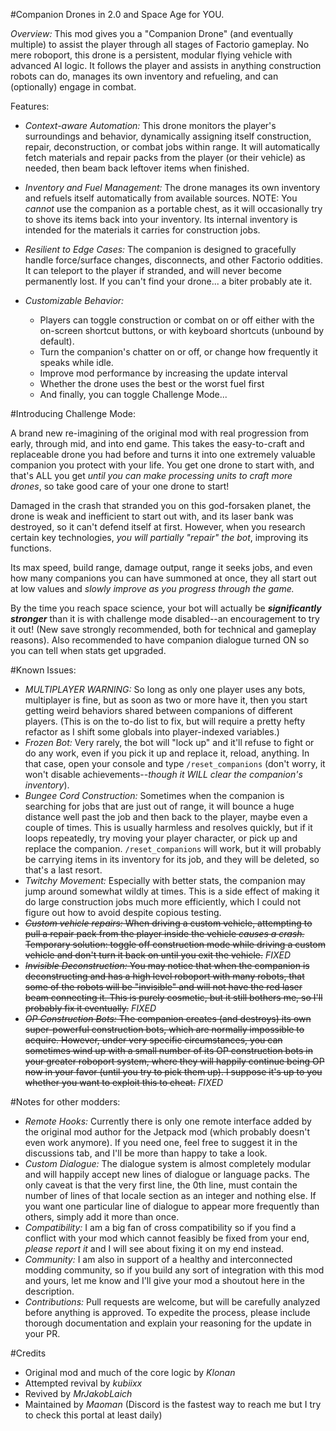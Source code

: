 #Companion Drones in 2.0 and Space Age for YOU.

*Overview:* 
This mod gives you a "Companion Drone" (and eventually multiple) to assist the player through all stages of Factorio gameplay. No mere roboport, this drone is a persistent, modular flying vehicle with advanced AI logic. It follows the player and assists in anything construction robots can do, manages its own inventory and refueling, and can (optionally) engage in combat.

Features:

- *Context-aware Automation:* This drone monitors the player's surroundings and behavior, dynamically assigning itself construction, repair, deconstruction, or combat jobs within range. It will automatically fetch materials and repair packs from the player (or their vehicle) as needed, then beam back leftover items when finished.

- *Inventory and Fuel Management:* The drone manages its own inventory and refuels itself automatically from available sources. NOTE: You *cannot* use the companion as a portable chest, as it will occasionally try to shove its items back into your inventory. Its internal inventory is intended for the materials it carries for construction jobs.

- *Resilient to Edge Cases:* The companion is designed to gracefully handle force/surface changes, disconnects, and other Factorio oddities. It can teleport to the player if stranded, and will never become permanently lost. If you can't find your drone... a biter probably ate it.

- *Customizable Behavior:* 
  * Players can toggle construction or combat on or off either with the on-screen shortcut buttons, or with keyboard shortcuts (unbound by default). 
  * Turn the companion's chatter on or off, or change how frequently it speaks while idle. 
  * Improve mod performance by increasing the update interval
  * Whether the drone uses the best or the worst fuel first
  * And finally, you can toggle Challenge Mode...

#Introducing Challenge Mode:

A brand new re-imagining of the original mod with real progression from early, through mid, and into end game. This takes the easy-to-craft and replaceable drone you had before and turns it into one extremely valuable companion you protect with your life. You get one drone to start with, and that's ALL you get *until you can make processing units to craft more drones*, so take good care of your one drone to start!

Damaged in the crash that stranded you on this god-forsaken planet, the drone is weak and inefficient to start out with, and its laser bank was destroyed, so it can't defend itself at first. However, when you research certain key technologies, *you will partially "repair" the bot*, improving its functions. 

Its max speed, build range, damage output, range it seeks jobs, and even how many companions you can have summoned at once, they all start out at low values and *slowly improve as you progress through the game.*

By the time you reach space science, your bot will actually be ***significantly stronger*** than it is with challenge mode disabled--an encouragement to try it out! (New save strongly recommended, both for technical and gameplay reasons). Also recommended to have companion dialogue turned ON so you can tell when stats get upgraded.

#Known Issues:
- *MULTIPLAYER WARNING:* So long as only one player uses any bots, multiplayer is fine, but as soon as two or more have it, then you start getting weird behaviors shared between companions of different players. (This is on the to-do list to fix, but will require a pretty hefty refactor as I shift some globals into player-indexed variables.)
- *Frozen Bot:* Very rarely, the bot will "lock up" and it'll refuse to fight or do any work, even if you pick it up and replace it, reload, anything. In that case, open your console and type `/reset_companions` (don't worry, it won't disable achievements--*though it WILL clear the companion's inventory*). 
- *Bungee Cord Construction:* Sometimes when the companion is searching for jobs that are just out of range, it will bounce a huge distance well past the job and then back to the player, maybe even a couple of times. This is usually harmless and resolves quickly, but if it loops repeatedly, try moving your player character, or pick up and replace the companion. `/reset_companions` will work, but it will probably be carrying items in its inventory for its job, and they will be deleted, so that's a last resort.
- *Twitchy Movement:* Especially with better stats, the companion may jump around somewhat wildly at times. This is a side effect of making it do large construction jobs much more efficiently, which I could not figure out how to avoid despite copious testing.
- ~~*Custom vehicle repairs:* When driving a custom vehicle, attempting to pull a repair pack from the player inside the vehicle *causes a crash.* Temporary solution: toggle off construction mode while driving a custom vehicle and don't turn it back on until you exit the vehicle.~~ *FIXED*
- ~~*Invisible Deconstruction:* You may notice that when the companion is deconstructing and has a high level roboport with many robots, that some of the robots will be "invisible" and will not have the red laser beam connecting it. This is purely cosmetic, but it still bothers me, so I'll probably fix it eventually.~~ *FIXED*
- ~~*OP Construction Bots:* The companion creates (and destroys) its own super-powerful construction bots, which are normally impossible to acquire. However, under very specific circumstances, you can sometimes wind up with a small number of its OP construction bots in your greater roboport system, where they will happily continue being OP now in your favor (until you try to pick them up). I suppose it's up to you whether you want to exploit this to cheat.~~ *FIXED*

#Notes for other modders:
- *Remote Hooks:* Currently there is only one remote interface added by the original mod author for the Jetpack mod (which probably doesn't even work anymore). If you need one, feel free to suggest it in the discussions tab, and I'll be more than happy to take a look.
- *Custom Dialogue:* The dialogue system is almost completely modular and will happily accept new lines of dialogue or language packs. The only caveat is that the very first line, the 0th line, must contain the number of lines of that locale section as an integer and nothing else. If you want one particular line of dialogue to appear more frequently than others, simply add it more than once.
- *Compatibility:* I am a big fan of cross compatibility so if you find a conflict with your mod which cannot feasibly be fixed from your end, *please report it* and I will see about fixing it on my end instead.
- *Community:* I am also in support of a healthy and interconnected modding community, so if you build any sort of integration with this mod and yours, let me know and I'll give your mod a shoutout here in the description.
- *Contributions:* Pull requests are welcome, but will be carefully analyzed before anything is approved. To expedite the process, please include thorough documentation and explain your reasoning for the update in your PR.

#Credits
- Original mod and much of the core logic by *Klonan*
- Attempted revival by *kubiixx*
- Revived by *MrJakobLaich*
- Maintained by *Maoman* (Discord is the fastest way to reach me but I try to check this portal at least daily)
